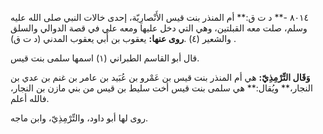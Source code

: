 ٨٠١٤ -** د ت ق:** أم المنذر بنت قيس الأَنْصارِيّة، إحدى خالات النبي صلى الله عليه وسلم، صلت معه القبلتين، وهي التي دخل عليها ومعه علي في قصة الدوالي والسلق والشعير (٤) .**روى عنها:** يعقوب بن أَبي يعقوب المدني (د ت ق) .

قال أبو القاسم الطبراني (١) اسمها سلمى بنت قيس.

**وَقَال التِّرْمِذِيّ:** هي أم المنذر بنت قيس بن عَمْرو بن عُبَيد بن عامر بن غنم بن عدي بن النجار،** ويُقال:** هي سلمى بنت قيس أخت سليط بن قيس من بني مازن بن النجار، فالله أعلم.

روى لها أبو داود، والتِّرْمِذِيّ، وابن ماجه.